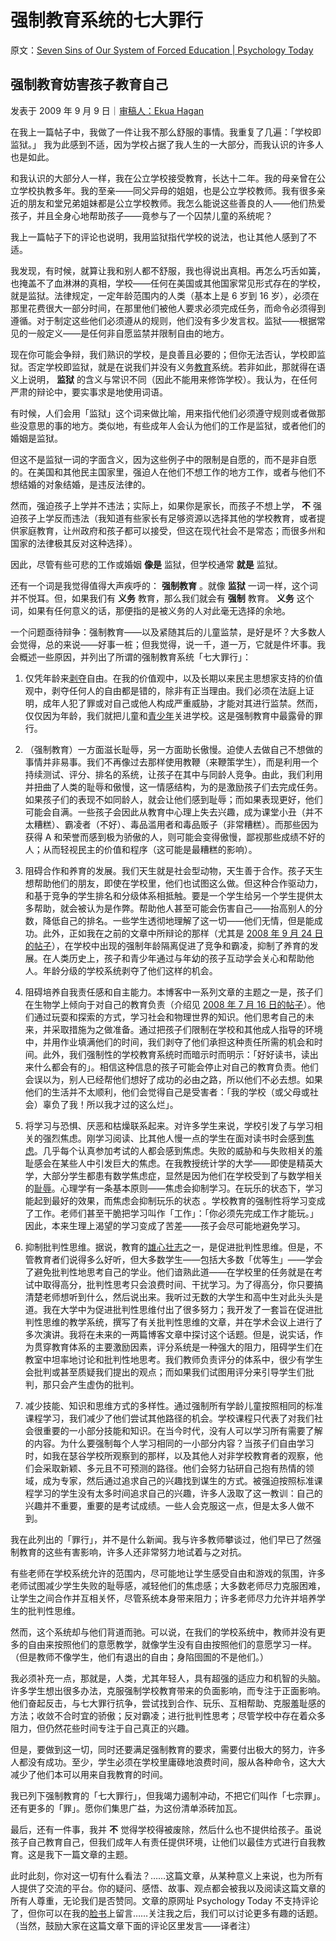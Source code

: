 # 强制教育系统的七大罪行

原文：[Seven Sins of Our System of Forced Education | Psychology Today](https://www.psychologytoday.com/us/blog/freedom-learn/200909/seven-sins-our-system-forced-education)

## 强制教育妨害孩子教育自己

发表于 2009 年 9 月 9 日｜[审稿人：Ekua Hagan](https://www.psychologytoday.com/us/docs/editorial-process)

在我上一篇帖子中，我做了一件让我不那么舒服的事情。我重复了几遍：「学校即监狱。」 我为此感到不适，因为学校占据了我人生的一大部分，而我认识的许多人也是如此。

和我认识的大部分人一样，我在公立学校接受教育，长达十二年。我的母亲曾在公立学校执教多年。我的至亲——同父异母的姐姐，也是公立学校教师。我有很多亲近的朋友和堂兄弟姐妹都是公立学校教师。我怎么能说这些善良的人——他们热爱孩子，并且全身心地帮助孩子——竟参与了一个囚禁儿童的系统呢？

我上一篇帖子下的评论也说明，我用监狱指代学校的说法，也让其他人感到了不适。

我发现，有时候，就算让我和别人都不舒服，我也得说出真相。再怎么巧舌如簧，也掩盖不了血淋淋的真相，学校——任何在美国或其他国家常见形式存在的学校，就是监狱。法律规定，一定年龄范围内的人类（基本上是 6 岁到 16 岁），必须在那里花费很大一部分时间，在那里他们被他人要求必须完成任务，而命令必须得到遵循。对于制定这些他们必须遵从的规则，他们没有多少发言权。监狱——根据常见的一般定义——是任何非自愿监禁并限制自由的地方。

现在你可能会争辩，我们熟识的学校，是良善且必要的；但你无法否认，学校即监狱。否定学校即监狱，就是在说我们并没有义务[教育](https://www.psychologytoday.com/us/basics/education)系统。若非如此，那就得在语义上说明， **监狱** 的含义与常识不同（因此不能用来修饰学校）。我认为，在任何严肃的辩论中，要实事求是地使用词语。

有时候，人们会用「监狱」这个词来做比喻，用来指代他们必须遵守规则或者做那些没意思的事的地方。类似地，有些成年人会认为他们的工作是监狱，或者他们的婚姻是监狱。

但这不是监狱一词的字面含义，因为这些例子中的限制是自愿的，而不是非自愿的。在美国和其他民主国家里，强迫人在他们不想工作的地方工作，或者与他们不想结婚的对象结婚，是违反法律的。

然而，强迫孩子上学并不违法；实际上，如果你是家长，而孩子不想上学， **不** 强迫孩子上学反而违法（我知道有些家长有足够资源以选择其他的学校教育，或者提供家庭教育，让州政府和孩子都可以接受，但这在现代社会不是常态；而很多州和国家的法律极其反对这种选择）。

因此，尽管有些可悲的工作或婚姻 **像是** 监狱，但学校通常 **就是** 监狱。

还有一个词是我觉得值得大声疾呼的： **强制教育** 。就像 **监狱** 一词一样，这个词并不悦耳。但，如果我们有 **义务** 教育，那么我们就会有 **强制** 教育。 **义务** 这个词，如果有任何意义的话，那便指的是被义务的人对此毫无选择的余地。

一个问题亟待辩争：强制教育——以及紧随其后的儿童监禁，是好是坏？大多数人会觉得，总的来说——好事一桩；但我觉得，说一千，道一万，它就是件坏事。我会概述一些原因，并列出了所谓的强制教育系统「七大罪行」：

1. 仅凭年龄来[剥夺](https://www.psychologytoday.com/us/basics/denial)自由。在我的价值观中，以及长期以来民主思想家支持的价值观中，剥夺任何人的自由都是错的，除非有正当理由。我们必须在法庭上证明，成年人犯了罪或对自己或他人构成严重威胁，才能对其进行监禁。然而，仅仅因为年龄，我们就把儿童和[青少年](https://www.psychologytoday.com/us/basics/adolescence)关进学校。这是强制教育中最露骨的罪行。

2. （强制教育）一方面滋长耻辱，另一方面助长傲慢。迫使人去做自己不想做的事情并非易事。我们不再像过去那样使用教鞭（来鞭策学生），而是利用一个持续测试、评分、排名的系统，让孩子在其中与同龄人竞争。由此，我们利用并扭曲了人类的耻辱和傲慢，这一情感结构，为的是激励孩子们去完成任务。如果孩子们的表现不如同龄人，就会让他们感到耻辱；而如果表现更好，他们可能会自满。一些孩子会因此从教育中心理上失去兴趣，成为课堂小丑（并不太糟糕）、霸凌者（不好）、毒品滥用者和毒品贩子（非常糟糕）。而那些因为获得 A 和荣誉而感到极为骄傲的人，则可能会变得傲慢，鄙视那些成绩不好的人；从而轻视民主的价值和程序（这可能是最糟糕的影响）。

3. 阻碍合作和养育的发展。我们天生就是社会型动物，天生善于合作。孩子天生想帮助他们的朋友，即使在学校里，他们也试图这么做。但这种合作驱动力，和基于竞争的学生排名和分级体系相抵触。要是一个学生给另一个学生提供太多帮助，就会被认为是作弊。帮助他人甚至可能会伤害自己——抬高别人的分数，降低自己的排名。一些学生透彻地理解了这一切——他们无情，但是能成功。此外，正如我在之前的文章中所辩论的那样（尤其是 [2008 年 9 月 24 日的帖子](http://www.psychologytoday.com/blog/freedom-learn/200809/why-we-should-stop-segregating-children-age-part-iii-older-children-are-ex?page=2)），在学校中出现的强制年龄隔离促进了竞争和霸凌，抑制了养育的发展。在人类历史上，孩子和青少年通过与年幼的孩子互动学会关心和帮助他人。年龄分级的学校系统剥夺了他们这样的机会。

4. 阻碍培养自我责任感和自主能力。本博客中一系列文章的主题之一是，孩子们在生物学上倾向于对自己的教育负责（介绍见 [2008 年 7 月 16 日的帖子](http://www.psychologytoday.com/blog/freedom-learn/200807/children-educate-themselves-i-outline-some-the-evidence)）。他们通过玩耍和探索的方式，学习社会和物理世界的知识。他们思考自己的未来，并采取措施为之做准备。通过把孩子们限制在学校和其他成人指导的环境中，并用作业填满他们的时间，我们剥夺了他们承担这种责任所需的机会和时间。此外，我们强制性的学校教育系统时而暗示时而明示：「好好读书，读出来什么都会有的」。相信这种信息的孩子可能会停止对自己的教育负责。他们会误以为，别人已经帮他们想好了成功的必由之路，所以他们不必去想。如果他们的生活并不太顺利，他们会觉得自己是受害者：「我的学校（或父母或社会）辜负了我！所以我才过的这么烂」。

5. 将学习与恐惧、厌恶和枯燥联系起来。对许多学生来说，学校引发了与学习相关的强烈焦虑。刚学习阅读、比其他人慢一点的学生在面对读书时会感到[焦虑](https://www.psychologytoday.com/us/basics/anxiety)。几乎每个认真参加考试的人都会感到焦虑。失败的威胁和与失败相关的羞耻感会在某些人中引发巨大的焦虑。在我教授统计学的大学——即使是精英大学，大部分学生都患有数学焦虑症，显然是因为他们在学校受到了与数学相关的[耻辱](https://www.psychologytoday.com/us/basics/embarrassment)。心理学有一条基本原则——焦虑会抑制学习。在玩乐的状态下，学习能起到最好的效果，而焦虑会抑制玩乐的状态 。学校教育的强制性将学习变成了工作。老师们甚至干脆把学习叫作「工作」：「你必须先完成工作才能玩。」因此，本来生理上渴望的学习变成了苦差——孩子会尽可能地避免学习。

6. 抑制批判性思维。据说，教育的[雄心壮志](https://www.psychologytoday.com/us/basics/motivation)之一，是促进批判性思维。但是，不管教育者们说得多么好听，但大多数学生——包括大多数「优等生」——学会了避免批判性地思考自己的学业。他们谙熟此道——在学校里的任务就是在考试中取得高分，批判性思考只会浪费时间、干扰学习。为了得高分，你只要搞清楚老师想听到什么，然后说出来。我听过无数的大学生和高中生对此头头是道。我在大学中为促进批判性思维付出了很多努力；我开发了一套旨在促进批判性思维的教学系统，撰写了有关批判性思维的文章，并在学术会议上进行了多次演讲。我将在未来的一两篇博客文章中探讨这个话题。但是，说实话，作为贯穿教育体系的主要激励因素，评分系统是一种强大的阻力，阻碍学生们在教室中坦率地讨论和批判性地思考。我们教师负责评分的体系中，很少有学生会批判或甚至质疑我们提出的观点；而如果我们试图用评分来引导学生们批判，那只会产生虚伪的批判。

7. 减少技能、知识和思维方式的多样性。通过强制所有学龄儿童按照相同的标准课程学习，我们减少了他们尝试其他路径的机会。学校课程只代表了对我们社会很重要的一小部分技能和知识。在当今时代，没有人可以学习所有需要了解的内容。为什么要强制每个人学习相同的一小部分内容？当孩子们自由学习时，如我在瑟谷学校所观察到的那样，以及其他人对非学校教育者的观察，他们会采取新颖、多元且不可预测的路径。他们会努力钻研自己抱有热情的领域，成为专家，然后通过追求自己的兴趣找到谋生的方式。被强迫按照标准课程学习的学生没有太多时间追求自己的兴趣，许多人汲取了这一教训：自己的兴趣并不重要，重要的是考试成绩。一些人会克服这一点，但是太多人做不到。

我在此列出的「罪行」，并不是什么新闻。我与许多教师攀谈过，他们早已了然强制教育的这些有害影响，许多人还非常努力地试着与之对抗。

有些老师在学校系统允许的范围内，尽可能地让学生感受自由和游戏的氛围，许多老师试图减少学生失败的耻辱感，减轻他们的焦虑感；大多数老师尽力克服困难，让学生之间合作并互相关怀，尽管系统本身带来阻力；许多老师尽力允许并培养学生的批判性思维。

然而，这个系统却与他们背道而驰。可以说，在我们的学校系统中，教师并没有更多的自由来按照他们的意愿教学，就像学生没有自由按照他们的意愿学习一样。（但是教师不像学生，他们有退出的自由；身陷囹圄的不是他们。）

我必须补充一点，那就是，人类，尤其年轻人，具有超强的适应力和机智的头脑。许多学生想出很多办法，克服强制学校教育带来的负面影响，而专注于正面影响。他们奋起反击，与七大罪行抗争，尝试找到合作、玩乐、互相帮助、克服羞耻感的方法；收敛不合时宜的骄傲；反对霸凌；进行批判性思考；尽管学校中存在着众多阻力，但仍然花些时间专注于自己真正的兴趣。

但是，要做到这一切，同时还要满足强制教育的要求，需要付出极大的努力，许多人都没有成功。至少，学生必须在学校里庸碌地浪费时间，服从各种命令，这大大减少了他们本可以用来自我教育的时间。

我已列下强制教育的「七大罪行」，但我竭力遏制冲动，不把它们叫作「七宗罪」。还有更多的「罪」。愿你们集思广益，为这份清单添砖加瓦。  

最后，还有一件事，我并 **不** 觉得学校得被废除，然后什么也不提供给孩子。虽说孩子自己教育自己，但我们成年人有责任提供环境，让他们以最佳方式进行自我教育。这是我下一篇文章的主题。

此时此刻，你对这一切有什么看法？……这篇文章，从某种意义上来说，也为所有人提供了交流的平台。你的疑问、感悟、故事、观点都会被我以及阅读这篇文章的所有人尊重，无论我们是否赞同。文章的原网址 Psychology Today 不支持评论了，但你可以在我的[脸书](https://www.facebook.com/peter.gray.3572)上留言……关注我之后，我们可以讨论更多有趣的话题。（当然，鼓励大家在这篇文章下面的评论区里发言——译者注）